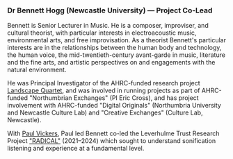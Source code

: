 <a name="bh"></a>
### Dr Bennett Hogg (Newcastle University) — Project Co-Lead

Bennett is Senior Lecturer in Music. He is a composer, improviser, and cultural theorist, with particular interests in electroacoustic music, environmental arts, and free improvisation. As a theorist Bennett's particular interests are in the relationships between the human body and technology, the human voice, the mid-twentieth-century avant-garde in music, literature and the fine arts, and artistic perspectives on and engagements with the natural environment.

He was Principal Investigator of the AHRC-funded research project [Landscape Quartet](http://landscapequartet.org/), and was involved in running projects as part of AHRC-funded "Northumbrian Exchanges" (PI Eric Cross), and has project involvement with AHRC-funded "Digital Originals" (Northumbria University and Newcastle Culture Lab) and "Creative Exchanges" (Culture Lab, Newcastle).

With [Paul Vickers](#pv), Paul led Bennett co-led the Leverhulme Trust Research Project ["RADICAL"](https://projectradical.github.io) (2021–2024) which sought to understand sonification listening and experience at a fundamental level.